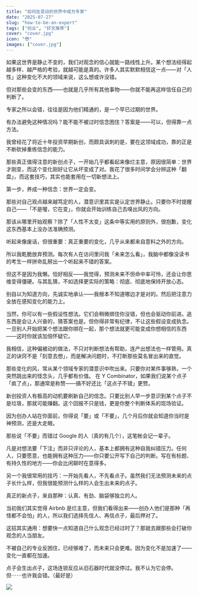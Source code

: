 ```yaml
---
title: "如何在变动的世界中成为专家"
date: "2025-07-27"
slug: "how-to-be-an-expert"
tags: ["创业", "好文推荐"]
cover: "cover.jpg"
icon: "😎"
images: ["cover.jpg"]
---
```

如果这世界是静止不变的，我们对观念的信心就能一路线性上升。某个想法经得起越多样、越严格的考验，就越可能是真的。许多人其实默默相信这一点——对「人性」这种变化不大的领域来说，这么想或许没错。



但对那些会变的东西——也就是几乎所有其他事物——你就不能再这样信任自己的判断了。



专家之所以会错，往往是因为他们精通的，是一个早已过期的世界。



有办法避免这种情况吗？能不能不被过时信念困住？答案是——可以，但得靠一点方法。



我曾经花了将近十年投资早期新创，而颇具讽刺的是，要在这领域成功，靠的正是不断砍掉重练信念的能力。



那些真正值得注意的新创点子，一开始几乎都看起来像烂主意，原因很简单：世界才刚变，而这个变化刚好让它从坏变成了对。我花了很多时间学会分辨这种「翻盘」，而这套技巧，其实也能套用在一切新想法上。



第一步，养成一种信念：世界一定会变。



那些对自己观点越来越笃定的人，潜意识里其实是认定世界静止。只要你不时提醒自己——「不是喔，它在变」，你就会开始训练自己去嗅出风的方向。



那该从哪里开始观察？除了「人性不太变」这条中等实用的原则外，很抱歉，变化这东西基本上没办法准确预测。



听起来像废话，但很重要：真正重要的变化，几乎从来都来自意料之外的方向。



所以我乾脆放弃预测。每次有人在访问里问我「未来怎么看」，我脑中都像没读书的考生一样拼命乱掰出一个听起来不错的答案。



但这不是因为我懒。恰好相反——我觉得，预测未来不但命中率可怜，还会让你思维变得僵硬。与其乱猜，不如选择更实际的策略：彻底、彻底地保持开放心态。



别自以为知道方向，先诚实地承认——我根本不知道哪边才是对的。然后把注意力全放在感知变化的能力上。



当然，你可以有一些假设性想法。它们会稍微绑住你没错，但也会驱动你前进。追东西是会让人兴奋的，猜答案也是。但你得非常有纪律，不让这些假设变成执念。
一旦别人开始把某个想法跟你绑在一起，那个想法就更可能变成你想相信的东西——这时你就该加倍怀疑它。



我相信，这种偏被动的做法，不只对判断想法有帮助，连产出想法也一样管用。真正的诀窍不是「刻意去想」，而是解决问题时，不打断那些莫名冒出来的直觉。



那些变化的风，常从某个领域专家的潜意识中吹出来。只要你对某件事够熟，一个突然跳出来的怪念头，几乎都有价值。
在 Y Combinator，如果我们说某个点子「疯了点」，那通常是称赞——搞不好还比「这点子不错」更赞。



新创投资人有极高的动机要刷新自己的信念。只要比别人早一步意识到某个点子不是垃圾，那就可能赚翻。这个回报不只是钱，更是你整个判断体系的现场验证。



因为创办人站在你面前，你得说「要」或「不要」，几个月后你就会知道你当时是神预测，还是大走眼。



那些说「不要」而错过 Google 的人（真的有几个），这笔帐会记一辈子。



凡是对想法要「下注」而非只评论的人，基本上都拥有这种自我纠错压力。任何人，只要愿意，也能拥有这种压力——你只要公开写下自己的判断。写在有标题、有持久性的地方——你会比闲聊时在意得多。



另一个我很常用的技巧：一开始先看人，不先看点子。虽然我们无法预测未来的点子长什么样，但我很能预测什么样的人会生出未来的点子。



真正的新点子，来自那种：认真、有劲、脑袋够独立的人。



当初我们其实觉得 Airbnb 是烂主意，但我们看得出来——创办人他们是那种「再怪都不会怕」的人，所以我们选择先信人、再信点子，最后押对了。



这招其实通用：想要快一点知道自己什么观念已经过时了？那就去跟那些会打破你观念的人当朋友。



不被自己的专业反困住，已经够难了，而未来只会更难。因为变化不是加速了——变化一直都在加速。



点子会生出点子，这场连锁反应从旧石器时代就没停过。我不认为它会停。
但⋯⋯也许我会错。（最好是）




![](https://prod-files-secure.s3.us-west-2.amazonaws.com/112d0858-5090-4d34-a606-b75eb8d65fd2/46476355-9cf3-4e99-9b7a-3531bc426380/1000202064.png?X-Amz-Algorithm=AWS4-HMAC-SHA256&X-Amz-Content-Sha256=UNSIGNED-PAYLOAD&X-Amz-Credential=ASIAZI2LB466XBW7OJRV%2F20250816%2Fus-west-2%2Fs3%2Faws4_request&X-Amz-Date=20250816T044229Z&X-Amz-Expires=3600&X-Amz-Security-Token=IQoJb3JpZ2luX2VjECUaCXVzLXdlc3QtMiJHMEUCIDLqHvrsrx%2F%2BXaZdJ2GDKZ%2FI%2FNgoncMg%2FJJ0VlG1hERXAiEApHQ0t2Lqb%2BGd%2FSxxPJqQ49fMDOkWbpBUANNs048ydFcq%2FwMIbhAAGgw2Mzc0MjMxODM4MDUiDFQQAl8LClWSgXqcJircAyjNfV%2FWpjKz254NjZ5U9nloC1IKx4s44mlEGgwoQSfHcfCe4a%2FXKrSLvP7q02B6xfIJYDhL3Mia2%2BLvNRiwH45yLMZYcpML2PWOKB1lNagSevSn%2BFZ2hxR2o6zJ21ObyixhjlGW2TgxnTSDiAkBsj3FNa9MGwWf5nXGy8Re8a3%2BZ%2FS1x0Ry7EoVohVg8HDioMrIfYYhhx0bJasYPpq99%2FgOiS6SkZ5wt5jiEMavq5SXFpi95iFHzNL46VHLhSDFzM2pbVqpspmzOCuhWKtOOxgNRiWFWqkzYmAfbPw1qMaU7awYwgoaDvp4ZXr4x3GQcuxeENBPuOsej9E2wGXnABprA5vVlrwmOyJfYnxI7dp6M3l4H92Wou0TamO%2BtC5pD4ZBnUYs8Hx3ss9LYrp0OCqoNY6kyVpyuwch614tXoSR4DErX%2B0gJtt9bNAaFXgppzwXkTkfGxow4Br%2Fo403pt1sBfhwdUNG27IGGGsXa%2FsuLnhW550RISFxkuAI31Zx4CfeHRlD26j67LRiR63OM01oGdwUxMfpkGWtz8Csk1dwntDISGBy318u9xUoker8G5h2fYZTw%2BbNaGJhwToq%2FZRPAf9Etdpfx9r9BKiUXNTB6Wh18jzAfDZ0tE%2BpMPOTgMUGOqUBiITJUrLTF4g47l8rSMcSaO9YVWNcfIKffYLMUmqP2gtvMkny%2Bv8n2ZrJ3TSELjUKDo8A36Z%2BapC8H5TiAy2x0mZkMmEvpTrS5Dl9qHg0tTLiN%2B2eo2iYJePJkw1HvSX0rq0fzak%2FfrWRPaNWZyruW9uZGV4qg4%2BqJu8aJGDy3PdqDvhF5M413dg5jp7uSaiSoyXHPLW9%2Bvd%2B1MbnxaOh5ZMXeMEk&X-Amz-Signature=223baeb04393a240f25f10e2b260f2eb2a655c9e916872977c6a5e83085f0268&X-Amz-SignedHeaders=host&x-amz-checksum-mode=ENABLED&x-id=GetObject)

